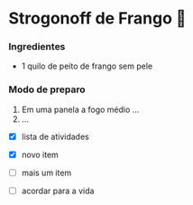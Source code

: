 # Strogonoff de Frango :chicken:

### Ingredientes

- 1 quilo de peito de frango sem pele



### Modo de preparo

1. Em uma panela a fogo médio ...
2. ...



- [x] lista de atividades
- [x] novo item 
- [ ] mais um item

- [ ] acordar para a vida









